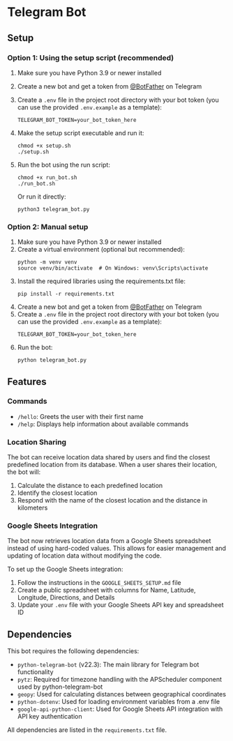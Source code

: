 # Telegram Bot

## Setup

### Option 1: Using the setup script (recommended)

1. Make sure you have Python 3.9 or newer installed
2. Create a new bot and get a token from [@BotFather](https://t.me/BotFather) on Telegram
3. Create a `.env` file in the project root directory with your bot token (you can use the provided `.env.example` as a template):
   ```
   TELEGRAM_BOT_TOKEN=your_bot_token_here
   ```
4. Make the setup script executable and run it:
   ```
   chmod +x setup.sh
   ./setup.sh
   ```
5. Run the bot using the run script:
   ```
   chmod +x run_bot.sh
   ./run_bot.sh
   ```
   
   Or run it directly:
   ```
   python3 telegram_bot.py
   ```

### Option 2: Manual setup

1. Make sure you have Python 3.9 or newer installed
2. Create a virtual environment (optional but recommended):
   ```
   python -m venv venv
   source venv/bin/activate  # On Windows: venv\Scripts\activate
   ```
3. Install the required libraries using the requirements.txt file:
   ```
   pip install -r requirements.txt
   ```
4. Create a new bot and get a token from [@BotFather](https://t.me/BotFather) on Telegram
5. Create a `.env` file in the project root directory with your bot token (you can use the provided `.env.example` as a template):
   ```
   TELEGRAM_BOT_TOKEN=your_bot_token_here
   ```
6. Run the bot:
   ```
   python telegram_bot.py
   ```

## Features

### Commands
- `/hello`: Greets the user with their first name
- `/help`: Displays help information about available commands

### Location Sharing
The bot can receive location data shared by users and find the closest predefined location from its database. When a user shares their location, the bot will:
1. Calculate the distance to each predefined location
2. Identify the closest location
3. Respond with the name of the closest location and the distance in kilometers

### Google Sheets Integration
The bot now retrieves location data from a Google Sheets spreadsheet instead of using hard-coded values. This allows for easier management and updating of location data without modifying the code.

To set up the Google Sheets integration:
1. Follow the instructions in the `GOOGLE_SHEETS_SETUP.md` file
2. Create a public spreadsheet with columns for Name, Latitude, Longitude, Directions, and Details
3. Update your `.env` file with your Google Sheets API key and spreadsheet ID

## Dependencies

This bot requires the following dependencies:

- `python-telegram-bot` (v22.3): The main library for Telegram bot functionality
- `pytz`: Required for timezone handling with the APScheduler component used by python-telegram-bot
- `geopy`: Used for calculating distances between geographical coordinates
- `python-dotenv`: Used for loading environment variables from a .env file
- `google-api-python-client`: Used for Google Sheets API integration with API key authentication

All dependencies are listed in the `requirements.txt` file.